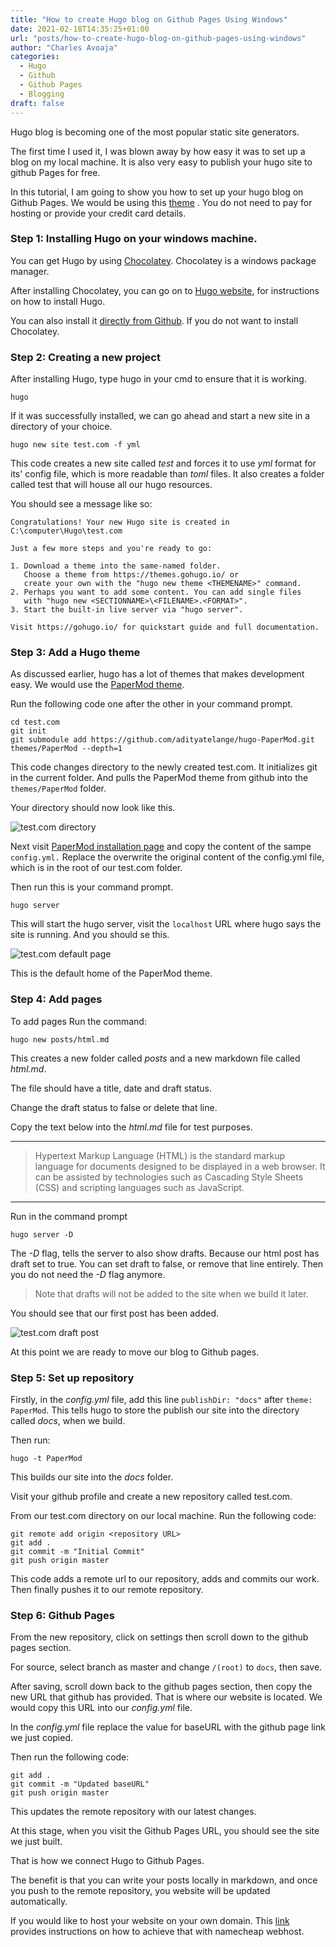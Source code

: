 ```yaml
---
title: "How to create Hugo blog on Github Pages Using Windows"
date: 2021-02-18T14:35:25+01:00
url: "posts/how-to-create-hugo-blog-on-github-pages-using-windows"
author: "Charles Avoaja"
categories:
  - Hugo
  - Github
  - Github Pages
  - Blogging
draft: false
---
```


Hugo blog is becoming one of the most popular static site generators.

The first time I used it, I was blown away by how easy it was to set up a blog on my local machine. It is also very easy to publish your hugo site to github Pages for free.

In this tutorial, I am going to show you how to set up your hugo blog on Github Pages. We would be using this [theme](https://themes.gohugo.io/hugo-papermod/) . You do not need to pay for hosting or provide your credit card details.


### Step 1: Installing Hugo on your windows machine.
You can get Hugo by using [Chocolatey](https://chocolatey.org/install). Chocolatey is a windows package manager.

After installing Chocolatey, you can go on to [Hugo website](https://gohugo.io/getting-started/installing/#chocolatey-windows), for instructions on how to install Hugo.

You can also install it [directly from Github](https://gohugo.io/getting-started/installing/#source). If you do not want to install Chocolatey.


### Step 2: Creating a new project
After installing Hugo, type hugo in your cmd to ensure that it is working.
```
hugo
```
If it was successfully installed, we can go ahead and start a new site in a directory of your choice.

```
hugo new site test.com -f yml
```

This code creates a new site called *test* and forces it to use *yml* format for its' config file, which is more readable than *toml* files. 
It also creates a folder called test that will house all our hugo resources.

You should see a message like so:

```
Congratulations! Your new Hugo site is created in C:\computer\Hugo\test.com

Just a few more steps and you're ready to go:

1. Download a theme into the same-named folder.
   Choose a theme from https://themes.gohugo.io/ or
   create your own with the "hugo new theme <THEMENAME>" command.
2. Perhaps you want to add some content. You can add single files
   with "hugo new <SECTIONNAME>\<FILENAME>.<FORMAT>".
3. Start the built-in live server via "hugo server".

Visit https://gohugo.io/ for quickstart guide and full documentation.
```


### Step 3: Add a Hugo theme
As discussed earlier, hugo has a lot of themes that makes development easy. We would use the [PaperMod theme](https://themes.gohugo.io/hugo-papermod/).

Run the following code one after the other in your command prompt.

```
cd test.com
git init
git submodule add https://github.com/adityatelange/hugo-PaperMod.git themes/PaperMod --depth=1
```

This code changes directory to the newly created test.com.
It initializes git in the current folder.
And pulls the PaperMod theme from github into the ```themes/PaperMod``` folder.

Your directory should now look like this.

![test.com directory](/img/test.com_directory.png)

Next visit [PaperMod installation page](https://github.com/adityatelange/hugo-PaperMod/wiki/Installation#sample-configyml) and copy the content of the sampe ```config.yml.```
Replace the overwrite the original content of the config.yml file, which is in the root of our test.com folder.

Then run this is your command prompt.
```
hugo server
```
This will start the hugo server, visit the ```localhost``` URL where hugo says the site is running. And you should se this.

![test.com default page](/img/test.com_default_page.png)

This is the default home of the PaperMod theme.

### Step 4: Add pages
To add pages 
Run the command:
```
hugo new posts/html.md
```

This creates a new folder called *posts* and a new markdown file called *html.md*.

The file should have a title, date and draft status.

Change the draft status to false or delete that line.

Copy the text below into the *html.md* file for test purposes.

---

> Hypertext Markup Language (HTML) is the standard markup language for documents designed to be displayed in a web browser. It can be assisted by technologies such as Cascading Style Sheets (CSS) and scripting languages such as JavaScript.

---

Run in the command prompt

```
hugo server -D
```

The *-D* flag, tells the server to also show drafts. Because our html post has draft set to true. You can set draft to false, or remove that line entirely. Then you do not need the 
*-D* flag anymore. 

> Note that drafts will not be added to the site when we build it later.

You should see that our first post has been added.

![test.com draft post](/img/test.com_draft_post.png)

At this point we are ready to move our blog to Github pages.

### Step 5: Set up repository

Firstly, in the *config.yml* file, add this line ```publishDir: "docs"``` after ```theme: PaperMod```. This tells hugo to store the publish our 
site into the directory called *docs*, when we build.

Then run:

```
hugo -t PaperMod
```
This builds our site into the *docs* folder.

Visit your github profile and create a new repository called test.com.

From our test.com directory on our local machine.
Run the following code:

```
git remote add origin <repository URL>
git add .
git commit -m "Initial Commit"
git push origin master
```

This code adds a remote url to our repository, adds and commits our work. Then finally pushes it to our remote repository.

### Step 6: Github Pages

From the new repository, click on settings then scroll down to the github pages section.

For source, select branch as master and change ```/(root)``` to ```docs```, then save.

After saving, scroll down back to the github pages section, then copy the new URL that github has provided. That is where our website is located.
We would copy this URL into our *config.yml* file.

In the *config.yml* file replace the value for baseURL with the github page link we just copied.

Then run the following code:

```
git add .
git commit -m "Updated baseURL"
git push origin master
```
This updates the remote repository with our latest changes.

At this stage, when you visit the Github Pages URL, you should see the site we just built.

That is how we connect Hugo to Github Pages.

The benefit is that you can write your posts locally in markdown, and once you push to the remote repository, you website will be updated automatically.

If you would like to host your website on your own domain. This [link](https://www.namecheap.com/support/knowledgebase/article.aspx/9645/2208/how-do-i-link-my-domain-to-github-pages/) provides instructions on how to achieve that with namecheap webhost.